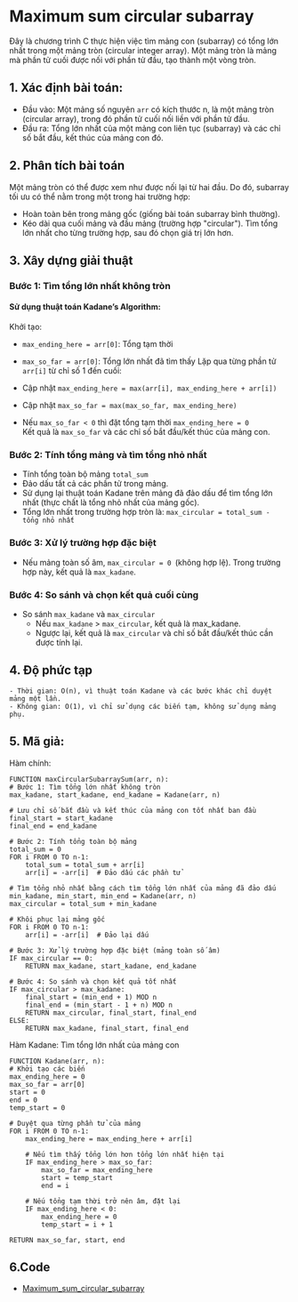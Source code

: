 # Maximum sum circular subarray
   Đây là chương trình C thực hiện việc tìm mảng con (subarray) có tổng lớn nhất trong một mảng tròn (circular integer array). Một mảng tròn là mảng mà phần tử cuối được nối với phần tử đầu, tạo thành một vòng tròn.
## 1. Xác định bài toán:   
- Đầu vào: Một mảng số nguyên `arr` có kích thước n, là một mảng tròn (circular array), trong đó phần tử cuối nối liền với phần tử đầu.
- Đầu ra: Tổng lớn nhất của một mảng con liên tục (subarray) và các chỉ số bắt đầu, kết thúc của mảng con đó.
## 2. Phân tích bài toán
Một mảng tròn có thể được xem như được nối lại từ hai đầu. Do đó, subarray tối ưu có thể nằm trong một trong hai trường hợp:

- Hoàn toàn bên trong mảng gốc (giống bài toán subarray bình thường).
- Kéo dài qua cuối mảng và đầu mảng (trường hợp "circular").
Tìm tổng lớn nhất cho từng trường hợp, sau đó chọn giá trị lớn hơn.
## 3. Xây dựng giải thuật
### Bước 1: Tìm tổng lớn nhất không tròn
#### Sử dụng thuật toán Kadane’s Algorithm:

Khởi tạo: 

- `max_ending_here = arr[0]`: Tổng tạm thời
-  `max_so_far = arr[0]`: Tổng lớn nhất đã tìm thấy
Lặp qua từng phần tử `arr[i]` từ chỉ số 1 đến cuối:

- Cập nhật `max_ending_here = max(arr[i], max_ending_here + arr[i])`  
- Cập nhật `max_so_far = max(max_so_far, max_ending_here)`  
- Nếu `max_so_far < 0`  thì đặt tổng tạm thời `max_ending_here = 0`  
Kết quả là `max_so_far` và các chỉ số bắt đầu/kết thúc của mảng con.
###  Bước 2: Tính tổng mảng và tìm tổng nhỏ nhất

-  Tính tổng toàn bộ mảng `total_sum`  
-  Đảo dấu tất cả các phần tử trong mảng.
- Sử dụng lại thuật toán Kadane trên mảng đã đảo dấu để tìm tổng lớn nhất (thực chất là tổng nhỏ nhất của mảng gốc).
- Tổng lớn nhất trong trường hợp tròn là: `max_circular = total_sum - tổng nhỏ nhất`
### Bước 3:  Xử lý trường hợp đặc biệt
- Nếu mảng toàn số âm, `max_circular = 0 `(không hợp lệ). Trong trường hợp này, kết quả là `max_kadane`.

### Bước 4: So sánh và chọn kết quả cuối cùng

- So sánh `max_kadane` và `max_circular`  
   - Nếu `max_kadane` > `max_circular`, kết quả là max_kadane.  
   - Ngược lại, kết quả là `max_circular` và chỉ số bắt đầu/kết thúc cần được tính lại.  


## 4. Độ phức tạp
    - Thời gian: O(n), vì thuật toán Kadane và các bước khác chỉ duyệt mảng một lần.
    - Không gian: O(1), vì chỉ sử dụng các biến tạm, không sử dụng mảng phụ.
## 5. Mã giả: 

Hàm chính:

    FUNCTION maxCircularSubarraySum(arr, n):
    # Bước 1: Tìm tổng lớn nhất không tròn
    max_kadane, start_kadane, end_kadane = Kadane(arr, n)
    
    # Lưu chỉ số bắt đầu và kết thúc của mảng con tốt nhất ban đầu
    final_start = start_kadane
    final_end = end_kadane

    # Bước 2: Tính tổng toàn bộ mảng
    total_sum = 0
    FOR i FROM 0 TO n-1:
        total_sum = total_sum + arr[i]
        arr[i] = -arr[i]  # Đảo dấu các phần tử

    # Tìm tổng nhỏ nhất bằng cách tìm tổng lớn nhất của mảng đã đảo dấu
    min_kadane, min_start, min_end = Kadane(arr, n)
    max_circular = total_sum + min_kadane

    # Khôi phục lại mảng gốc
    FOR i FROM 0 TO n-1:
        arr[i] = -arr[i]  # Đảo lại dấu

    # Bước 3: Xử lý trường hợp đặc biệt (mảng toàn số âm)
    IF max_circular == 0:
        RETURN max_kadane, start_kadane, end_kadane

    # Bước 4: So sánh và chọn kết quả tốt nhất
    IF max_circular > max_kadane:
        final_start = (min_end + 1) MOD n
        final_end = (min_start - 1 + n) MOD n
        RETURN max_circular, final_start, final_end
    ELSE:
        RETURN max_kadane, final_start, final_end


Hàm Kadane: Tìm tổng lớn nhất của mảng con
    
    FUNCTION Kadane(arr, n):
    # Khởi tạo các biến
    max_ending_here = 0
    max_so_far = arr[0]
    start = 0
    end = 0
    temp_start = 0

    # Duyệt qua từng phần tử của mảng
    FOR i FROM 0 TO n-1:
        max_ending_here = max_ending_here + arr[i]

        # Nếu tìm thấy tổng lớn hơn tổng lớn nhất hiện tại
        IF max_ending_here > max_so_far:
            max_so_far = max_ending_here
            start = temp_start
            end = i

        # Nếu tổng tạm thời trở nên âm, đặt lại
        IF max_ending_here < 0:
            max_ending_here = 0
            temp_start = i + 1

    RETURN max_so_far, start, end

## 6.Code 
 - [Maximum_sum_circular_subarray](https://github.com/ktdinh04/Project_DSA_2024.1_KieuTuanDinh/blob/main/Maximum_sum_circular_subarray.c)
 
